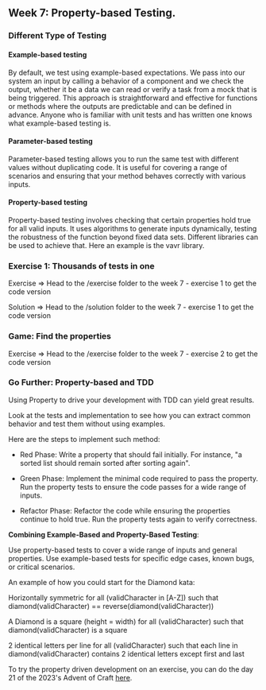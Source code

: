 ## Week 7: Property-based Testing.

### Different Type of Testing

#### Example-based testing

By default, we test using example-based expectations. We pass into our system an input by calling a behavior of a component and we check the output, whether it be a data we can read or verify a task from a mock that is being triggered. This approach is straightforward and effective for functions or methods where the outputs are predictable and can be defined in advance. Anyone who is familiar with unit tests and has written one knows what example-based testing is.

#### Parameter-based testing

Parameter-based testing allows you to run the same test with different values without duplicating code. It is useful for covering a range of scenarios and ensuring that your method behaves correctly with various inputs.

#### Property-based testing

Property-based testing involves checking that certain properties hold true for all valid inputs. It uses algorithms to generate inputs dynamically, testing the robustness of the function beyond fixed data sets. Different libraries can be used to achieve that. Here an example is the vavr library.

### Exercise 1: Thousands of tests in one

Exercise => Head to the /exercise folder to the week 7 - exercise 1 to get the code version

Solution => Head to the /solution folder to the week 7 - exercise 1 to get the code version

### Game: Find the properties

Exercise => Head to the /exercise folder to the week 7 - exercise 2 to get the code version

### Go Further: Property-based and TDD

Using Property to drive your development with TDD can yield great results. 

Look at the tests and implementation to see how you can extract common behavior and test them without using examples.

Here are the steps to implement such method:

- Red Phase:
Write a property that should fail initially.
For instance, "a sorted list should remain sorted after sorting again".

- Green Phase:
Implement the minimal code required to pass the property.
Run the property tests to ensure the code passes for a wide range of inputs.

- Refactor Phase:
Refactor the code while ensuring the properties continue to hold true.
Run the property tests again to verify correctness.


**Combining Example-Based and Property-Based Testing**:

Use property-based tests to cover a wide range of inputs and general properties.
Use example-based tests for specific edge cases, known bugs, or critical scenarios.

An example of how you could start for the Diamond kata:

Horizontally symmetric
for all (validCharacter in [A-Z])
such that diamond(validCharacter) == reverse(diamond(validCharacter))

A Diamond is a square (height = width)
for all (validCharacter)
such that diamond(validCharacter) is a square

2 identical letters per line
for all (validCharacter)
such that each line in diamond(validCharacter) contains 2 identical letters except first and last 

To try the property driven development on an exercise, you can do the day 21 of the 2023's Advent of Craft [here](https://github.com/advent-of-craft/2023/blob/main/docs/exercise/day22/challenge.md).

